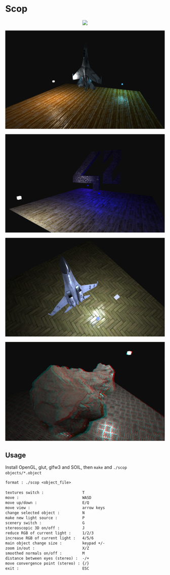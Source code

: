 # Scop

<p align="center"><img src="./images/42.gif"></p>

![plane](images/plane.png "plane")

![42](images/42.png "42")

![plane](images/plane2.png "plane")

![rock](images/rock.jpg "rock")

## Usage

Install OpenGL, glut, glfw3 and SOIL, then `make` and `./scop objects/*.object`

```
format : ./scop <object_file>

textures switch :                 T
move :                            WASD
move up/down :                    E/Q
move view :                       arrow keys
change selected object :          N
make new light source :           P
scenery switch :                  G
stereoscopic 3D on/off :          J
reduce RGB of current light :     1/2/3
increase RGB of current light :   4/5/6
main object change size :         keypad +/-
zoom in/out :                     X/Z
smoothed normals on/off :         M
distance between eyes (stereo) :  -/+
move convergence point (stereo) : {/}
exit :                            ESC
```
